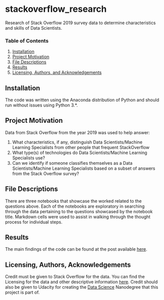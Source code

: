# stackoverflow_research
Research of Stack Overflow 2019 survey data to determine characteristics and skills of Data Scientists.

### Table of Contents

1. [Installation](#installation)
2. [Project Motivation](#motivation)
3. [File Descriptions](#files)
4. [Results](#results)
5. [Licensing, Authors, and Acknowledgements](#licensing)


## Installation <a name="installation"></a>

The code was written using the Anaconda distribution of Python and should run without issues using Python 3.*.

## Project Motivation<a name="motivation"></a>

Data from Stack Overflow from the year 2019 was used to help answer:

1. What characteristics, if any, distinguish Data Scientists/Machine Learning Specialists from other people
 that frequent StackOverflow
2. What type(s) of technologies do Data Scientists/Machine Learning Specialists use?
3. Can we identify if someone classifies themselves as a Data Scientists/Machine Learning Specialists based 
on a subset of answers from the Stack Overflow survey?

## File Descriptions <a name="files"></a>

There are three notebooks that showcase the worked related to the questions above.  Each of the notebooks are 
exploratory in searching through the data pertaining to the questions showcased by the notebook title. Markdown cells 
were used to assist in walking through the thought process for individual steps.

## Results<a name="results"></a>

The main findings of the code can be found at the post available [here](https://medium.com/).

## Licensing, Authors, Acknowledgements<a name="licensing"></a>

Credit must be given to Stack Overflow for the data.  You can find the Licensing for the data and other descriptive 
information [here](https://insights.stackoverflow.com/survey).  Credit should also be given to Udacity for creating 
the [Data Science](https://www.udacity.com/course/data-scientist-nanodegree--nd025) Nanodegree that this project is 
part of.

